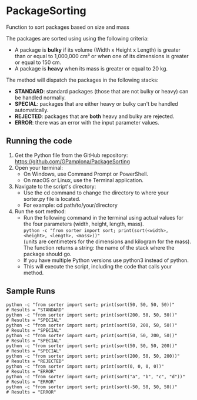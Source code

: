 # PackageSorting
Function to sort packages based on size and mass</br>

The packages are sorted using using the following criteria:</br>

- A package is **bulky** if its volume (Width x Height x Length) is greater than or equal to 1,000,000 cm³ or when one of its dimensions is greater or equal to 150 cm.</br>
- A package is **heavy** when its mass is greater or equal to 20 kg.</br>

The method will dispatch the packages in the following stacks:</br>

- **STANDARD**: standard packages (those that are not bulky or heavy) can be handled normally.</br>
- **SPECIAL**: packages that are either heavy or bulky can't be handled automatically.</br>
- **REJECTED**: packages that are **both** heavy and bulky are rejected.</br>
- **ERROR**: there was an error with the input parameter values.</br>

## Running the code

1. Get the Python file from the GitHub repository: https://github.com/GPamplona/PackageSorting<br/>
2. Open your terminal:<br/>
   - On Windows, use Command Prompt or PowerShell.<br/>
   - On macOS or Linux, use the Terminal application.<br/>
3. Navigate to the script's directory:<br/>
   - Use the cd command to change the directory to where your sorter.py file is located.<br/>
   - For example: cd path/to/your/directory<br/>
4. Run the sort method:<br/>
   - Run the following command in the terminal using actual values for the four parameters (width, height, length, mass).<br/>
    ```python -c "from sorter import sort; print(sort(<width>, <height>, <length>, <mass>))"```<br/>
     (units are centimeters for the dimensions and kilogram for the mass). The function returns a string: the name of the stack where the package should go.</BR>
   - If you have multiple Python versions use python3 instead of python.<br/>
   - This will execute the script, including the code that calls your method.<br/>

## Sample Runs

```
python -c "from sorter import sort; print(sort(50, 50, 50, 50))"      # Results = "STANDARD"
python -c "from sorter import sort; print(sort(200, 50, 50, 50))"     # Results = "SPECIAL"
python -c "from sorter import sort; print(sort(50, 200, 50, 50))"     # Results = "SPECIAL"
python -c "from sorter import sort; print(sort(50, 50, 200, 50))"     # Results = "SPECIAL"
python -c "from sorter import sort; print(sort(50, 50, 50, 200))"     # Results = "SPECIAL"
python -c "from sorter import sort; print(sort(200, 50, 50, 200))"    # Results = "REJECTED"
python -c "from sorter import sort; print(sort(0, 0, 0, 0))"          # Results = "ERROR"
python -c "from sorter import sort; print(sort("a", "b", "c", "d"))"  # Results = "ERROR"
python -c "from sorter import sort; print(sort(-50, 50, 50, 50))"     # Results = "ERROR"
```
